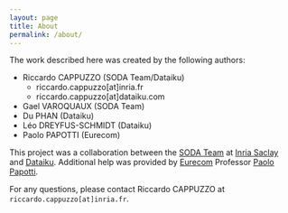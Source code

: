 ```yaml
---
layout: page
title: About
permalink: /about/
---
```

The work described here was created by the following authors: 
- Riccardo CAPPUZZO (SODA Team/Dataiku)
    - riccardo.cappuzzo[at]inria.fr
    - riccardo.cappuzzo[at]dataiku.com
- Gael VAROQUAUX (SODA Team)
- Du PHAN (Dataiku)
- Léo DREYFUS-SCHMIDT (Dataiku)
- Paolo PAPOTTI (Eurecom)

This project was a collaboration between the [SODA Team][soda-team] at 
[Inria Saclay][inria-saclay] and [Dataiku][dataiku].
Additional help was provided by [Eurecom][eurecom] Professor 
[Paolo Papotti][papotti]. 

For any questions, please contact Riccardo CAPPUZZO at `riccardo.cappuzzo[at]inria.fr`.

[soda-team]: https://team.inria.fr/soda/
[dataiku]: https://www.dataiku.com
[inria-saclay]: https://www.inria.fr/en/inria-saclay-centre
[eurecom]: https://www.eurecom.fr/en
[papotti]: https://www.eurecom.fr/~papotti/